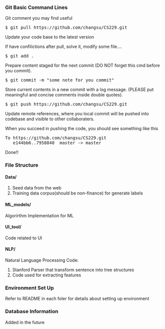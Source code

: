 
### Git Basic Command Lines
Git comment you may find useful

<pre>
$ git pull https://github.com/changsu/CS229.git
</pre>

Update your code base to the latest version

If have confilictions after pull, solve it, modify some file....

<pre>
$ git add .
</pre>

Prepare content staged for the next commit (DO NOT forget this cmd before
you commit).

<pre>
$ git commit -m "some note for you commit"
</pre>

Store current contents in a new commit with a log message. (PLEASE put
meaningful and concise comments inside double quotes).

<pre>
$ git push https://github.com/changsu/CS229.git
</pre>
Update remote references, where you local commit will be pushed into
codebase and visible to other collaboraters.

When you succeed in pushing the code, you should see something like this
<pre>
To https://github.com/changsu/CS229.git
   e144bb6..7958840  master -> master
</pre>

Done!!

### File Structure

#### Data/
1. Seed data from the web
2. Training data corpus(should be non-finance) for generate labels

#### ML_models/
Algorirthm Implementation for ML

#### UI_tool/
Code related to UI

####  NLP/
Natural Language Processing Code:
1. Stanford Parser that transform sentence into tree structures
2. Code used for extracting features

### Environment Set Up
Refer to README in each foler for details about setting up environment

### Database Information
Added in the future
